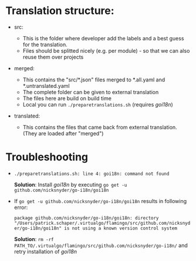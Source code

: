 # Translation structure:

* src: 
  * This is the folder where developer add the labels and a best guess for the translation. 
  * Files should be splitted nicely (e.g. per module) - so that we can also reuse them over projects
  
* merged: 
  * This contains the "src/*.json" files merged to *.all.yaml and *.untranslated.yaml
  * The complete folder can be given to external translation
  * The files here are build on build time
  * Local you can run `./preparetranslations.sh` (requires *goi18n*)
  
  
* translated:
  * This contains the files that came back from external translation. (They are loaded after "merged")
  
# Troubleshooting
* `./preparetranslations.sh: line 4: goi18n: command not found`

  __Solution__: Install *goi18n* by executing `go get -u github.com/nicksnyder/go-i18n/goi18n`
  
* If `go get -u github.com/nicksnyder/go-i18n/goi18n` results in following error: 

  `package github.com/nicksnyder/go-i18n/goi18n: directory "/Users/patrick.schaper/.virtualgo/flamingo/src/github.com/nicksnyder/go-i18n/goi18n" is not using a known version control system`
  
  __Solution__: `rm -rf PATH_TO/.virtualgo/flamingo/src/github.com/nicksnyder/go-i18n/` and retry installation of *goi18n*
  
